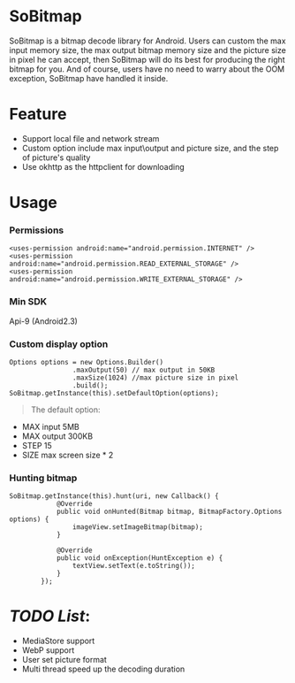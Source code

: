# SoBitmap
SoBitmap is a bitmap decode library for Android. Users can custom the max input memory size,
the max output bitmap memory size and the picture size in pixel he can accept, then SoBitmap
will do its best for producing the right bitmap for you. And of course, users have no need to
warry about the OOM exception, SoBitmap have handled it inside.

# Feature

- Support local file and network stream
- Custom option include max input\output and picture size, and the step of picture's quality
- Use okhttp as the httpclient for downloading

# Usage

### Permissions

```
<uses-permission android:name="android.permission.INTERNET" />
<uses-permission android:name="android.permission.READ_EXTERNAL_STORAGE" />
<uses-permission android:name="android.permission.WRITE_EXTERNAL_STORAGE" />
```

### Min SDK

Api-9 (Android2.3)

### Custom display option
```
Options options = new Options.Builder()
                .maxOutput(50) // max output in 50KB
                .maxSize(1024) //max picture size in pixel
                .build();
SoBitmap.getInstance(this).setDefaultOption(options);
```

>The default option:

- MAX input 5MB
- MAX output 300KB
- STEP 15
- SIZE max screen size * 2



### Hunting bitmap

```
SoBitmap.getInstance(this).hunt(uri, new Callback() {
            @Override
            public void onHunted(Bitmap bitmap, BitmapFactory.Options options) {
                imageView.setImageBitmap(bitmap);
            }

            @Override
            public void onException(HuntException e) {
                textView.setText(e.toString());
            }
        });
```

# *TODO List*:

- MediaStore support
- WebP support
- User set picture format
- Multi thread speed up the decoding duration
